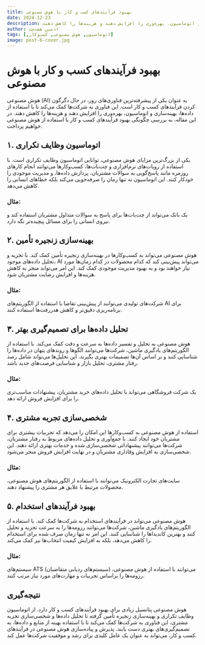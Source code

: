 ```yaml
---
title: بهبود فرآیندهای کسب و کار با هوش مصنوعی
date: 2024-12-23
description: هوش مصنوعی به شرکت‌ها کمک می‌کند تا با استفاده از داده‌ها، بهینه‌سازی و اتوماسیون، بهره‌وری را افزایش دهند و هزینه‌ها را کاهش دهند.
author: ادمین هشت‌چت
tags: [,اتوماسیون, هوش مصنوعی, کسب‌وکار]
image: post-6-cover.jpg
---
```


# بهبود فرآیندهای کسب و کار با هوش مصنوعی

هوش مصنوعی (AI) به عنوان یکی از پیشرفته‌ترین فناوری‌های روز، در حال دگرگون کردن فرآیندهای کسب و کار است. این فناوری به شرکت‌ها کمک می‌کند تا با استفاده از داده‌ها، بهینه‌سازی و اتوماسیون، بهره‌وری را افزایش دهند و هزینه‌ها را کاهش دهند. در این مقاله، به بررسی چگونگی بهبود فرآیندهای کسب و کار با استفاده از هوش مصنوعی خواهیم پرداخت.

## ۱. اتوماسیون وظایف تکراری

یکی از بزرگ‌ترین مزایای هوش مصنوعی، توانایی اتوماسیون وظایف تکراری است. با استفاده از روبات‌های نرم‌افزاری و چت‌بات‌ها، کسب‌وکارها می‌توانند انجام کارهای روزمره مانند پاسخ‌گویی به سوالات مشتریان، پردازش داده‌ها، و مدیریت موجودی را خودکار کنند. این اتوماسیون نه تنها زمان را صرفه‌جویی می‌کند بلکه خطاهای انسانی را کاهش می‌دهد.

### مثال:
یک بانک می‌تواند از چت‌بات‌ها برای پاسخ به سوالات متداول مشتریان استفاده کند و نیروی انسانی را برای مسائل پیچیده‌تر نگه دارد.

## ۲. بهینه‌سازی زنجیره تأمین

هوش مصنوعی می‌تواند به کسب‌وکارها در بهینه‌سازی زنجیره تأمین کمک کند. با تجزیه و تحلیل داده‌های موجود، AI می‌تواند پیش‌بینی کند که کدام محصولات در کدام زمان‌ها مورد نیاز خواهند بود و به بهبود مدیریت موجودی کمک کند. این امر می‌تواند منجر به کاهش هزینه‌ها و افزایش رضایت مشتریان شود.

### مثال:
شرکت‌های تولیدی می‌توانند از پیش‌بینی تقاضا با استفاده از الگوریتم‌های AI برای برنامه‌ریزی دقیق‌تر و کاهش هدررفت‌ها استفاده کنند.

## ۳. تحلیل داده‌ها برای تصمیم‌گیری بهتر

هوش مصنوعی به تحلیل و تفسیر داده‌ها به سرعت و دقت کمک می‌کند. با استفاده از الگوریتم‌های یادگیری ماشین، شرکت‌ها می‌توانند الگوها و روندهای پنهان در داده‌ها را شناسایی کنند و بر اساس آن‌ها تصمیمات بهتری بگیرند. این تحلیل‌ها می‌تواند شامل رصد رفتار مشتری، تحلیل بازار و شناسایی فرصت‌های جدید باشد.

### مثال:
یک شرکت فروشگاهی می‌تواند با تحلیل داده‌های خرید مشتریان، پیشنهادات مناسب‌تری را برای افزایش فروش ارائه دهد.

## ۴. شخصی‌سازی تجربه مشتری

استفاده از هوش مصنوعی به کسب‌وکارها این امکان را می‌دهد که تجربیات بیشتری برای مشتریان خود ایجاد کنند. با جمع‌آوری و تحلیل داده‌های مربوط به رفتار مشتریان، شرکت‌ها می‌توانند پیشنهاداتی شخصی‌سازی شده و خدمات بهتری ارائه دهند. این شخصی‌سازی به افزایش وفاداری مشتریان و در نهایت افزایش فروش منجر می‌شود.

### مثال:
سایت‌های تجارت الکترونیک می‌توانند با استفاده از الگوریتم‌های هوش مصنوعی، محصولات مرتبط با علایق هر مشتری را پیشنهاد دهند.

## ۵. بهبود فرآیندهای استخدام

هوش مصنوعی می‌تواند در فرآیندهای استخدام به شرکت‌ها کمک کند. با استفاده از الگوریتم‌های یادگیری ماشین، شرکت‌ها می‌توانند رزومه‌ها را به سرعت تجزیه و تحلیل کنند و بهترین کاندیداها را شناسایی کنند. این امر نه تنها زمان صرف شده برای استخدام را کاهش می‌دهد، بلکه به افزایش کیفیت انتخاب‌ها نیز کمک می‌کند.

### مثال:
سیستم‌های ATS (سیستم‌های ردیابی متقاضیان) می‌توانند با استفاده از هوش مصنوعی، رزومه‌ها را براساس تجربیات و مهارت‌های مورد نیاز مرتب کنند.

## نتیجه‌گیری

هوش مصنوعی پتانسیل زیادی برای بهبود فرآیندهای کسب و کار دارد. از اتوماسیون وظایف تکراری و بهینه‌سازی زنجیره تأمین گرفته تا تحلیل داده‌ها و شخصی‌سازی تجربه مشتری، این فناوری به شرکت‌ها کمک می‌کند تا با استفاده بهینه از منابع و داده‌ها، به تصمیم‌گیری‌های بهتری دست یابند. پذیرش و پیاده‌سازی هوش مصنوعی در فرآیندهای کسب و کار، می‌تواند به عنوان یک عامل کلیدی برای رشد و موفقیت شرکت‌ها عمل کند.
